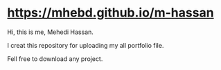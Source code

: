 # https://mhebd.github.io/m-hassan
Hi, this is me, Mehedi Hassan.

I creat this repository for uploading my all portfolio file.

Fell free to download any project.

